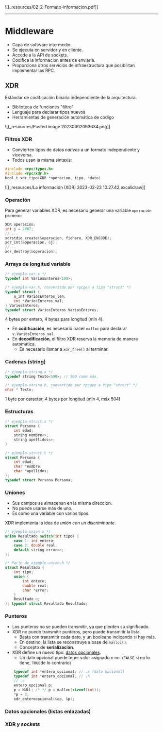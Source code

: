 ![[_resources/02-2-Formato-informacion.pdf]]

----

# Middleware
- Capa de software intermedio.
- Se ejecuta en servidor y en cliente.
- Accede a la API de sockets.
- Codifica la información antes de enviarla.
- Proporciona otros servicios de infraestructura que posibilitan implementar las RPC.

## XDR
Estándar de codificación binaria independiente de la arquitectura.
- Biblioteca de funciones "filtro"
- Lenguaje para declarar tipos nuevos
- Herramientas de generación automática de código

![[_resources/Pasted image 20230302093634.png]]

### Filtros XDR
- Convierten tipos de datos *nativos* a un formato independiente y viceversa.
- Todos usan la misma sintaxis:
```c
#include <rpc/types.h>
#include <rpc/xdr.h>
bool_t xdr_tipo(XDR *operacion, tipo, *dato)
```

![[_resources/La información (XDR) 2023-02-23 10.27.42.excalidraw]]

### Operación
Para generar variables XDR, es necesario generar una variable `operación` primero:
```c
XDR operacion;
int j = 2007;
// ...
xdrstdio_create(&operacion, fichero, XDR_ENCODE);
xdr_int(&operacion, &j);
//...
xdr_destroy(&operacion);
```

### Arrays de longitud variable
```c
/* ejemplo-var.x */
typedef int VariosEnteros<100>;
```

```c
/* ejemplo-var.h, converitdo por rpcgen a tipo "struct" */
typedef struct {
	u_int VariosEnteros_len;
	int *VariosEnteros_val;
} VariosEnteros;
typedef struct VariosEnteros VariosEnteros;
```

4 bytes por entero, 4 bytes para longitud (mín 4).

- En **codificación**, es necesario hacer `malloc` para declarar `v.VariosEnteros_val`.
- En **decodificación**, el filtro XDR reserva la memoria de manera automática.
	- Es necesario llamar a `xdr_free()` al terminar.

### Cadenas (string)
```c
/* ejemplo-string.x */
typedef string Texto<500>; // 500 como máx.
```

```c
/* ejemplo-string.h, convertido por rpcgen a tipo "struct" */
char * Texto;
```

1 byte por caracter, 4 bytes por longitud (mín 4, máx 504)

### Estructuras
```c
/* ejemplo-struct.x */
struct Persona {
	int edad;
	string nombre<>;
	string apellidos<>;
}
```

```c
/* ejemplo-struct.h */
struct Persona {
	int edad;
	char *nombre;
	char *apellidos;
};
typedef struct Persona Persona;
```

### Uniones
- Sus campos se almacenan en la misma dirección.
- No puede usarse más de uno.
- Es como una variable con varios tipos.

XDR implementa la idea de *unión con un discriminante*.
```c
/* ejemplo-union-x */
union Resultado switch(int tipo) {
	case 1: int entero;
	case 2: double real;
	default string error<>;
};
```

```c
/* Parte de ejemplo-union.h */ 
struct Resultado { 
	int tipo; 
	union { 
		int entero; 
		double real; 
		char *error; 
	}
	Resultado_u; 
}; typedef struct Resultado Resultado;
```


### Punteros
- Los punteros no se pueden transmitir, ya que pierden su significado.
- XDR no puede transmitir punteros, pero puede transmitir la lista.
	- Basta con transmitir cada dato, y un booleano indicando si hay más.
	- En destino, la lista se reconstruye a base de `malloc()`.
	- Concepto de **serialización**.
- XDR define un nuevo tipo: <u>datos opcionales</u>.
	- Un dato opcional puede tener valor asignado o no. (`FALSE` si no lo tiene, `TRUE`de lo contrario)

```c
	typedef int *entero_opcional; // .x (dato opcional)
	typedef int *entero_opcional; // .h
	// .c
	entero_opcional p;
	p = NULL; /* */ p = malloc(sizeof(int));
	*p = 3;
	xdr_enteroopcional(&op, &p);
```


### Datos opcionales (listas enlazadas)

### XDR y sockets
